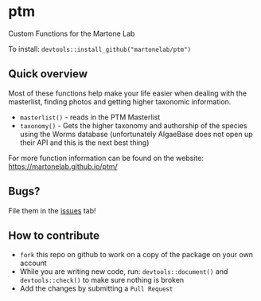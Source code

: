 # ptm
Custom Functions for the Martone Lab

To install: `devtools::install_github("martonelab/ptm")`

## Quick overview
Most of these functions help make your life easier when dealing with the masterlist, finding photos and getting higher taxonomic information.

- `masterlist()` - reads in the PTM Masterlist
- `taxonomy()` - Gets the higher taxonomy and authorship of the species using the Worms database (unfortunately AlgaeBase does not open up their API and this is the next best thing)

For more function information can be found on the website: https://martonelab.github.io/ptm/

## Bugs?
File them in the [issues](https://github.com/martonelab/ptm/issues) tab!

## How to contribute
- `fork` this repo on github to work on a copy of the package on your own account
- While you are writing new code, run: `devtools::document()` and `devtools::check()` to make sure nothing is broken
- Add the changes by submitting a `Pull Request`